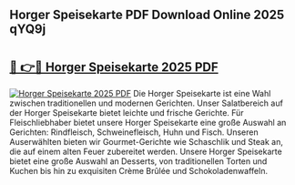 ## Horger Speisekarte PDF Download Online 2025 qYQ9j

# <h2><a href="http://gc69lsy.nevu.top/?p=Horger+Speisekarte">🔗 👉🔴 Horger Speisekarte 2025 PDF</a></h2>

[![Horger Speisekarte 2025 PDF](https://i.imgur.com/dBaPXMq.png)](http://gc69lsy.nevu.top/?p=Horger+Speisekarte)
Die Horger Speisekarte ist eine Wahl zwischen traditionellen und modernen Gerichten. Unser Salatbereich auf der Horger Speisekarte bietet leichte und frische Gerichte. Für Fleischliebhaber bietet unsere Horger Speisekarte eine große Auswahl an Gerichten: Rindfleisch, Schweinefleisch, Huhn und Fisch. Unseren Auserwählten bieten wir Gourmet-Gerichte wie Schaschlik und Steak an, die auf einem alten Feuer zubereitet werden. Unsere Horger Speisekarte bietet eine große Auswahl an Desserts, von traditionellen Torten und Kuchen bis hin zu exquisiten Crème Brûlée und Schokoladenwaffeln.
